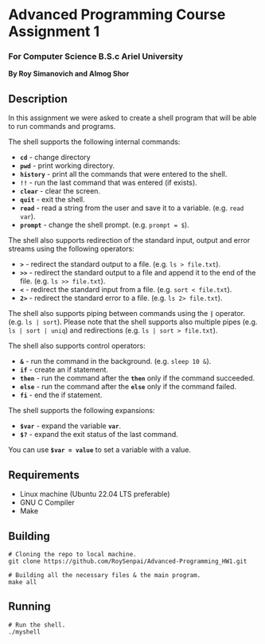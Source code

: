 # Advanced Programming Course Assignment 1
### For Computer Science B.S.c Ariel University
**By Roy Simanovich and Almog Shor**

## Description
In this assignment we were asked to create a shell program that will be able to run commands and programs.

The shell supports the following internal commands:
* **`cd`** - change directory
* **`pwd`** - print working directory.
* **`history`** - print all the commands that were entered to the shell.
* **`!!`** - run the last command that was entered (if exists).
* **`clear`** - clear the screen.
* **`quit`** - exit the shell.
* **`read`** - read a string from the user and save it to a variable. (e.g. `read var`).
* **`prompt`** - change the shell prompt. (e.g. `prompt = $`).

The shell also supports redirection of the standard input, output and error streams using the following operators:
* **`>`** - redirect the standard output to a file. (e.g. `ls > file.txt`).
* **`>>`** - redirect the standard output to a file and append it to the end of the file. (e.g. `ls >> file.txt`).
* **`<`** - redirect the standard input from a file. (e.g. `sort < file.txt`).
* **`2>`** - redirect the standard error to a file. (e.g. `ls 2> file.txt`).

The shell also supports piping between commands using the **`|`** operator. (e.g. `ls | sort`). Please note that the shell supports also multiple pipes (e.g. `ls | sort | uniq`) and redirections (e.g. `ls | sort > file.txt`).

The shell also supports control operators:
* **`&`** - run the command in the background. (e.g. `sleep 10 &`).
* **`if`** - create an if statement.
* **`then`** - run the command after the **`then`** only if the command succeeded.
* **`else`** - run the command after the **`else`** only if the command failed.
* **`fi`** - end the if statement.

The shell supports the following expansions:
* **`$var`** - expand the variable **`var`**.
* **`$?`** - expand the exit status of the last command.

You can use **``$var = value``** to set a variable with a value.

## Requirements
* Linux machine (Ubuntu 22.04 LTS preferable)
* GNU C Compiler
* Make

## Building
```
# Cloning the repo to local machine.
git clone https://github.com/RoySenpai/Advanced-Programming_HW1.git

# Building all the necessary files & the main program.
make all
```

## Running
```
# Run the shell.
./myshell
```

